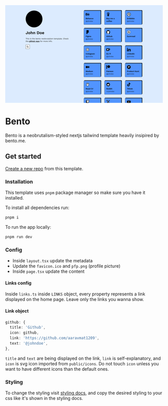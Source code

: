 <img src="public/preview.png" />

# Bento

Bento is a neobrutalism-styled nextjs tailwind template heavily insipired by bento.me.

## Get started

[Create a new repo](https://github.com/neobrutalism-templates/bento/generate) from this template.

### Installation

This template uses `pnpm` package manager so make sure you have it installed.

To install all dependencies run:

```bash
pnpm i
```

To run the app locally:

```bash
pnpm run dev
```

### Config

- Inside `layout.tsx` update the metadata
- Update the `favicon.ico` and `pfp.png` (profile picture)
- Inside `page.tsx` update the content

#### Links config

Inside `links.ts` inside `LINKS` object, every property represents a link displayed on the home page. Leave only the links you wanna show.

#### Link object

```ts
github: {
  title: 'Github',
  icon: github,
  link: 'https://github.com/aaravmat1209',
  text: '@johndoe',
},
```

`title` and `text` are being displayed on the link, `link` is self-explanatory, and `icon` is svg icon imported from `public/icons`. Do not touch `icon` unless you want to have different icons than the default ones.

### Styling

To change the styling visit [styling docs](https://neobrutalism.dev/styling), and copy the desired styling to your css like it's shown in the styling docs.
